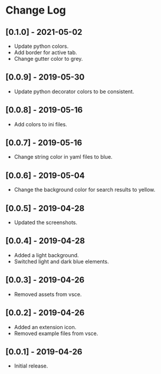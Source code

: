 # Change Log

## [0.1.0] - 2021-05-02

- Update python colors.
- Add border for active tab.
- Change gutter color to grey.

## [0.0.9] - 2019-05-30

- Update python decorator colors to be consistent.

## [0.0.8] - 2019-05-16

- Add colors to ini files.

## [0.0.7] - 2019-05-16

- Change string color in yaml files to blue.

## [0.0.6] - 2019-05-04

- Change the background color for search results to yellow.

## [0.0.5] - 2019-04-28

- Updated the screenshots.

## [0.0.4] - 2019-04-28

- Added a light background.
- Switched light and dark blue elements.

## [0.0.3] - 2019-04-26

- Removed assets from vsce.

## [0.0.2] - 2019-04-26

- Added an extension icon.
- Removed example files from vsce.

## [0.0.1] - 2019-04-26

- Initial release.
